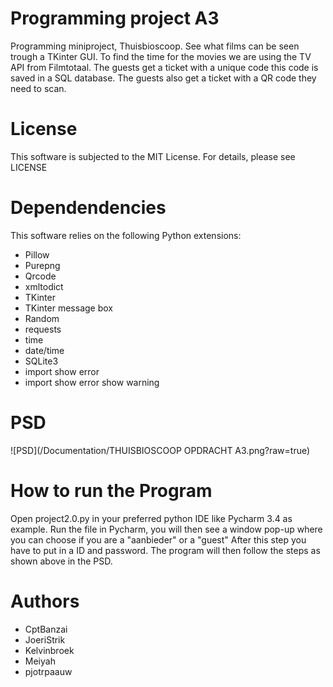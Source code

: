 # Programming project A3
Programming miniproject, Thuisbioscoop. See what films can be seen trough a TKinter GUI. To find the time for the movies we are using the TV API from Filmtotaal. The guests get a ticket with a unique code this code is saved in a SQL database. The guests also get a ticket with a QR code they need to scan.

# License
This software is subjected to the MIT License. For details, please see LICENSE

# Dependendencies
This software relies on the following Python extensions:

* Pillow
*	Purepng
* Qrcode
* xmltodict
* TKinter
* TKinter message box
* Random
* requests
* time
* date/time
* SQLite3
* import show error
* import show error show warning

# PSD
![PSD](/Documentation/THUISBIOSCOOP OPDRACHT A3.png?raw=true)

# How to run the Program
Open project2.0.py in your preferred python IDE like Pycharm 3.4 as example. Run the file in Pycharm, you will then see a window pop-up where you can choose if you are a "aanbieder" or a "guest"
After this step you have to put in a ID and password. The program will then follow the steps as shown above in the PSD.

# Authors
* CptBanzai
* JoeriStrik
* Kelvinbroek
* Meiyah
* pjotrpaauw
